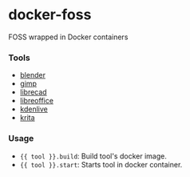 # docker-foss
FOSS wrapped in Docker containers

### Tools
* [blender](https://www.blender.org/)
* [gimp](https://www.gimp.org/)
* [librecad](https://librecad.org/)
* [libreoffice](https://www.libreoffice.org/)
* [kdenlive](https://kdenlive.org/en/)
* [krita](https://krita.org/en/)

### Usage
* `{{ tool }}.build`: Build tool's docker image.
* `{{ tool }}.start`: Starts tool in docker container.
